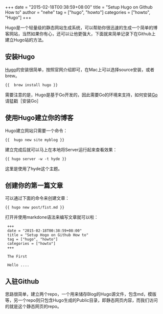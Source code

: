 +++
date = "2015-02-18T00:38:59+08:00"
title = "Setup Hugo on Github How to"
author = "nehe"
tag = ["hugo", "howto"]
categories = ["howto", "Hugo"]
+++

Hugo是一个轻量级的静态网站生成系统，可以帮助你很迅速的生成一个简单的博客网站，当然如果你有心，还可以让他更强大，下面就来简单记录下在Github上建立Hugo站的方法。
<!--more-->
## 安装Hugo

[Hugo]的安装很简单，按照官网介绍即可，在Mac上可以选择source安装，或者brew。

    {{  brew install hugo }}

需要注意的是，Hugo是基于Go开发的，因此需要Go的环境来支持，如何安装[Go] 请猛戳［安装Go］

## 使用Hugo建立你的博客

Hugo建立网站只需要一个命令：

    {{  hugo new site myblog }}

建立完成后就可以马上在本地将Server运行起来查看效果：

    {{ hugo server -w -t hyde }}

这里是使用了hyde这个主题。

## 创建你的第一篇文章

可以通过下面的命令来创建文章：

    {{ hugo new post/fist.md }}

打开并使用markdone语法来编写文章就可以啦：
```
 +++
 date = "2015-02-18T00:38:59+08:00"
 title = "Setup Hogo on Github How to" 
 tag = ["hugo", "howto"] 
 categories = ["howto"]
 +++

 The First

 Hello ....
```

## 入驻Github

思路很简单，建立两个repo，一个用来储存Blog的Hugo源文件，包含md，模版等，另一个repo则只包含Hugo生成的Public目录，即静态网页内容，而我们访问的就是这个静态网页的repo。


[Go]: <https://golang.org/>
[Hugo]: <http://gohugo.io/>
[安装Go]: <https://golang.org/doc/install>


